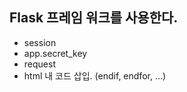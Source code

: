 ## Flask 프레임 워크를 사용한다.


- session  
- app.secret_key  
- request  
- html 내 코드 삽입. (endif, endfor, ...)
